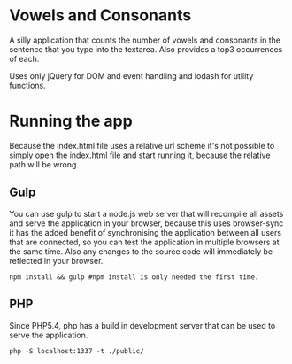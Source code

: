 # Vowels and Consonants

A silly application that counts the number of vowels and consonants in the sentence that you
type into the textarea. Also provides a top3 occurrences of each.

Uses only jQuery for DOM and event handling and lodash for utility functions.

# Running the app

Because the index.html file uses a relative url scheme it's not possible to simply open the index.html file
and start running it, because the relative path will be wrong.

## Gulp

You can use gulp to start a node.js web server that will recompile all assets and serve the application in your
browser, because this uses browser-sync it has the added benefit of synchronising the application between all
users that are connected, so you can test the application in multiple browsers at the same time. Also any changes to
the source code will immediately be reflected in your browser.

```
npm install && gulp #npm install is only needed the first time.
```

## PHP

Since PHP5.4, php has a build in development server that can be used to serve the application.

```
php -S localhost:1337 -t ./public/
```